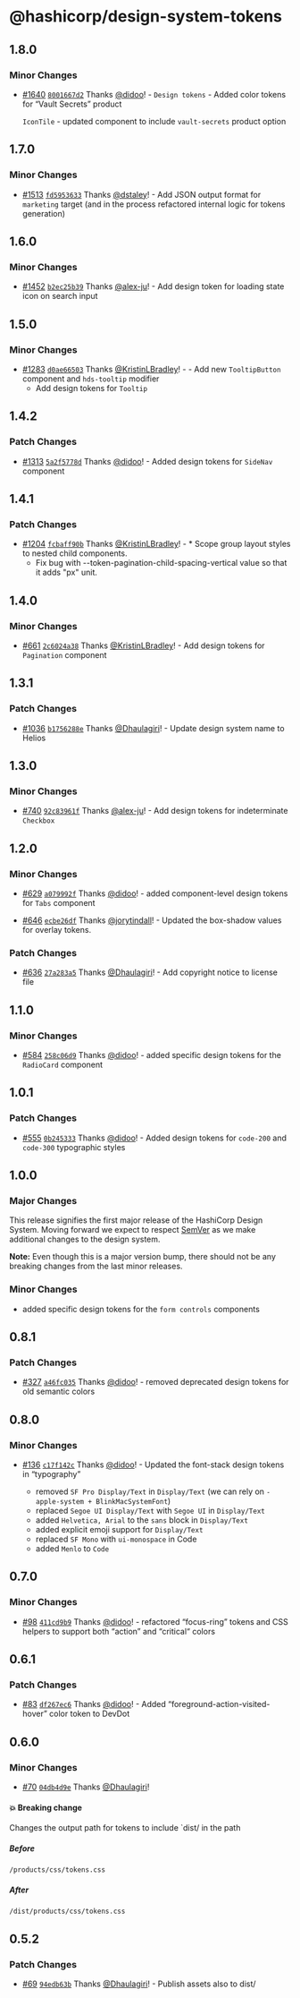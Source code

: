 # @hashicorp/design-system-tokens

## 1.8.0

### Minor Changes

- [#1640](https://github.com/hashicorp/design-system/pull/1640) [`8001667d2`](https://github.com/hashicorp/design-system/commit/8001667d2b0b549b5c2743ebaa4b50b58344a87f) Thanks [@didoo](https://github.com/didoo)! - `Design tokens` - Added color tokens for “Vault Secrets” product

  `IconTile` - updated component to include `vault-secrets` product option

## 1.7.0

### Minor Changes

- [#1513](https://github.com/hashicorp/design-system/pull/1513) [`fd5953633`](https://github.com/hashicorp/design-system/commit/fd595363396c2e6672025ab8f9c3df7d2a3fce53) Thanks [@dstaley](https://github.com/dstaley)! - Add JSON output format for `marketing` target (and in the process refactored internal logic for tokens generation)

## 1.6.0

### Minor Changes

- [#1452](https://github.com/hashicorp/design-system/pull/1452) [`b2ec25b39`](https://github.com/hashicorp/design-system/commit/b2ec25b399ba9aad5f8ae0b1f18a1bef9a6543e0) Thanks [@alex-ju](https://github.com/alex-ju)! - Add design token for loading state icon on search input

## 1.5.0

### Minor Changes

- [#1283](https://github.com/hashicorp/design-system/pull/1283) [`d0ae66503`](https://github.com/hashicorp/design-system/commit/d0ae665033e6b83a65c2dcde8630985f76872901) Thanks [@KristinLBradley](https://github.com/KristinLBradley)! - - Add new `TooltipButton` component and `hds-tooltip` modifier
  - Add design tokens for `Tooltip`

## 1.4.2

### Patch Changes

- [#1313](https://github.com/hashicorp/design-system/pull/1313) [`5a2f5778d`](https://github.com/hashicorp/design-system/commit/5a2f5778d5e1d57a7d0d080f01319492e1a5a8b7) Thanks [@didoo](https://github.com/didoo)! - Added design tokens for `SideNav` component

## 1.4.1

### Patch Changes

- [#1204](https://github.com/hashicorp/design-system/pull/1204) [`fcbaff90b`](https://github.com/hashicorp/design-system/commit/fcbaff90b514962c50363c8a985d88b520048636) Thanks [@KristinLBradley](https://github.com/KristinLBradley)! - \* Scope group layout styles to nested child components.
  - Fix bug with --token-pagination-child-spacing-vertical value so that it adds "px" unit.

## 1.4.0

### Minor Changes

- [#661](https://github.com/hashicorp/design-system/pull/661) [`2c6024a38`](https://github.com/hashicorp/design-system/commit/2c6024a38f5f457231f7301d219478a4f746de37) Thanks [@KristinLBradley](https://github.com/KristinLBradley)! - Add design tokens for `Pagination` component

## 1.3.1

### Patch Changes

- [#1036](https://github.com/hashicorp/design-system/pull/1036) [`b1756288e`](https://github.com/hashicorp/design-system/commit/b1756288e907dd36784fd33921e016d99a1b3417) Thanks [@Dhaulagiri](https://github.com/Dhaulagiri)! - Update design system name to Helios

## 1.3.0

### Minor Changes

- [#740](https://github.com/hashicorp/design-system/pull/740) [`92c83961f`](https://github.com/hashicorp/design-system/commit/92c83961f0e8b01e52e3c596c85871ec5cf8c94d) Thanks [@alex-ju](https://github.com/alex-ju)! - Add design tokens for indeterminate `Checkbox`

## 1.2.0

### Minor Changes

- [#629](https://github.com/hashicorp/design-system/pull/629) [`a079992f`](https://github.com/hashicorp/design-system/commit/a079992fbbed11812fcf4cdd4409a00fa2d246f1) Thanks [@didoo](https://github.com/didoo)! - added component-level design tokens for `Tabs` component

* [#646](https://github.com/hashicorp/design-system/pull/646) [`ecbe26df`](https://github.com/hashicorp/design-system/commit/ecbe26df6bdbaf7b4f00c70d016eead0da9168f0) Thanks [@jorytindall](https://github.com/jorytindall)! - Updated the box-shadow values for overlay tokens.

### Patch Changes

- [#636](https://github.com/hashicorp/design-system/pull/636) [`27a283a5`](https://github.com/hashicorp/design-system/commit/27a283a52c2828b32c282401f91df9bd929f9dda) Thanks [@Dhaulagiri](https://github.com/Dhaulagiri)! - Add copyright notice to license file

## 1.1.0

### Minor Changes

- [#584](https://github.com/hashicorp/design-system/pull/584) [`258c06d9`](https://github.com/hashicorp/design-system/commit/258c06d952d41696bb8c5b4bab19eb46e4612cdc) Thanks [@didoo](https://github.com/didoo)! - added specific design tokens for the `RadioCard` component

## 1.0.1

### Patch Changes

- [#555](https://github.com/hashicorp/design-system/pull/555) [`0b245333`](https://github.com/hashicorp/design-system/commit/0b24533369ccc2d02aa5c6c8b8ba4f722e07d236) Thanks [@didoo](https://github.com/didoo)! - Added design tokens for `code-200` and `code-300` typographic styles

## 1.0.0

### Major Changes

This release signifies the first major release of the HashiCorp Design System. Moving forward we expect to respect [SemVer](https://semver.org/) as we make additional changes to the design system.

**Note:** Even though this is a major version bump, there should not be any breaking changes from the last minor releases.

### Minor Changes

- added specific design tokens for the `form controls` components

## 0.8.1

### Patch Changes

- [#327](https://github.com/hashicorp/design-system/pull/327) [`a46fc035`](https://github.com/hashicorp/design-system/commit/a46fc03570f51e8375b15571ddcb10e62ba446fb) Thanks [@didoo](https://github.com/didoo)! - removed deprecated design tokens for old semantic colors

## 0.8.0

### Minor Changes

- [#136](https://github.com/hashicorp/design-system/pull/136) [`c17f142c`](https://github.com/hashicorp/design-system/commit/c17f142c0c938b471b696820d1fa440f62f7315b) Thanks [@didoo](https://github.com/didoo)! - Updated the font-stack design tokens in “typography”

  - removed `SF Pro Display/Text` in `Display/Text` (we can rely on `-apple-system + BlinkMacSystemFont`)
  - replaced `Segoe UI Display/Text` with `Segoe UI` in `Display/Text`
  - added `Helvetica, Arial` to the `sans` block in `Display/Text`
  - added explicit emoji support for `Display/Text`
  - replaced `SF Mono` with `ui-monospace` in Code
  - added `Menlo` to `Code`

## 0.7.0

### Minor Changes

- [#98](https://github.com/hashicorp/design-system/pull/98) [`411cd9b9`](https://github.com/hashicorp/design-system/commit/411cd9b949e376d38eb1dc4d4af93ae17e6c686a) Thanks [@didoo](https://github.com/didoo)! - refactored “focus-ring” tokens and CSS helpers to support both “action” and “critical“ colors

## 0.6.1

### Patch Changes

- [#83](https://github.com/hashicorp/design-system/pull/83) [`df267ec6`](https://github.com/hashicorp/design-system/commit/df267ec6cb27d68d0e835357ba736830cac9ce64) Thanks [@didoo](https://github.com/didoo)! - Added “foreground-action-visited-hover” color token to DevDot

## 0.6.0

### Minor Changes

- [#70](https://github.com/hashicorp/design-system/pull/70) [`04db4d9e`](https://github.com/hashicorp/design-system/commit/04db4d9ece6aba358acfa0721a78dfe84c561b5e) Thanks [@Dhaulagiri](https://github.com/Dhaulagiri)!

#### 💥 Breaking change

Changes the output path for tokens to include `dist/ in the path

##### Before

`/products/css/tokens.css`

##### After

`/dist/products/css/tokens.css`

## 0.5.2

### Patch Changes

- [#69](https://github.com/hashicorp/design-system/pull/69) [`94edb63b`](https://github.com/hashicorp/design-system/commit/94edb63bd51c48c25f9fa80dfd12f8bd02ade09e) Thanks [@Dhaulagiri](https://github.com/Dhaulagiri)! - Publish assets also to dist/
